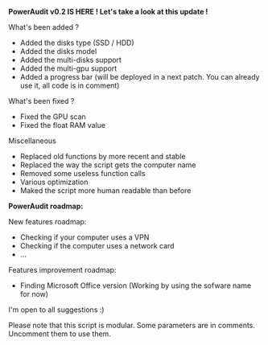 **PowerAudit v0.2 IS HERE ! Let's take a look at this update !**

What's been added ?
  - Added the disks type (SSD / HDD)
  - Added the disks model
  - Added the multi-disks support
  - Added the multi-gpu support
  - Added a progress bar (will be deployed in a next patch. You can already use it, all code is in comment)

What's been fixed ?  
  - Fixed the GPU scan
  - Fixed the float RAM value

Miscellaneous  
  - Replaced old functions by more recent and stable
  - Replaced the way the script gets the computer name
  - Removed some useless function calls
  - Various optimization
  - Maked the script more human readable than before



**PowerAudit roadmap:**

New features roadmap:
- Checking if your computer uses a VPN
- Checking if the computer uses a network card
- ...

Features improvement roadmap:
- Finding Microsoft Office version (Working by using the sofware name for now)

I'm open to all suggestions :)

Please note that this script is modular. Some parameters are in comments. Uncomment them to use them.
